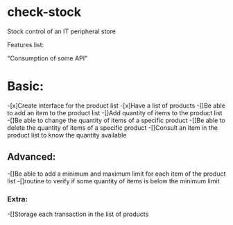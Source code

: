 # check-stock
Stock control of an IT peripheral store

Features list:

"Consumption of some API"

# Basic:
-[x]Create interface for the product list
-[x]Have a list of products
-[]Be able to add an item to the product list
-[]Add quantity of items to the product list
-[]Be able to change the quantity of items of a specific product
-[]Be able to delete the quantity of items of a specific product
-[]Consult an item in the product list to know the quantity available

## Advanced:
-[]Be able to add a minimum and maximum limit for each item of the product list
-[]routine to verify if some quantity of items is below the minimum limit

### Extra:
-[]Storage each transaction in the list of products



